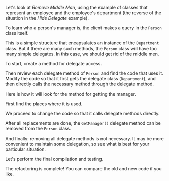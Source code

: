 Let's look at <i>Remove Middle Man</i>, using the example of classes that represent an employee and the employee's department (the reverse of the situation in the <i>Hide Delegate</i> example).

To learn who a person's manager is, the client makes a query in the <code>Person</code> class itself.

This is a simple structure that encapsulates an instance of the <code>Department</code> class. But if there are many such methods, the <code>Person</code> class will have too many simple delegates. In this case, we should get rid of the middle men.

To start, create a method for delegate access.

Then review each delegate method of <code>Person</code> and find the code that uses it. Modify the code so that it first gets the delegate class (<code>Department</code>), and then directly calls the necessary method through the delegate method.

Here is how it will look for the method for getting the manager.

First find the places where it is used.

We proceed to change the code so that it calls delegate methods directly.

After all replacements are done, the <code>GetManager()</code> delegate method can be removed from the <code>Person</code> class.

And finally: removing all delegate methods is not necessary. It may be more convenient to maintain some delegation, so see what is best for your particular situation.

Let's perform the final compilation and testing.

The refactoring is complete! You can compare the old and new code if you like.